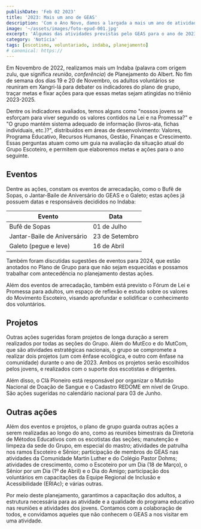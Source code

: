 ```yaml
---
publishDate: 'Feb 02 2023'
title: '2023: Mais um ano de GEAS'
description: 'Com o Ano Novo, damos a largada a mais um ano de atividades do GEAS: diversos eventos, acampamentos e projetos para o ano de 2023.'
image: '~/assets/images/foto-epud-001.jpg'
excerpt: 'Algumas das atividades previstas pelo GEAS para o ano de 2023.'
category: 'Notícia'
tags: [escotismo, voluntariado, indaba, planejamento]
# canonical: https://
---
```


Em Novembro de 2022, realizamos mais um Indaba (palavra com origem zulu, que significa _reunião_, _conferência_) de Planejamento do Albert. No fim de semana dos dias 19 e 20 de Novembro, os adultos voluntários se reuniram em Xangri-lá para debater os indicadores do plano de grupo, traçar metas e fixar ações para que essas metas sejam atingidas no triênio 2023-2025.

Dentre os indicadores avaliados, temos alguns como "nossos jovens se esforçam para viver segundo os valores contidos na Lei e na Promessa?" e "O grupo mantém sistema adequado de informação (livros-ata, fichas individuais, etc.)?", distribuídos em áreas de desenvolvimento: Valores, Programa Educativo, Recursos Humanos, Gestão, Finanças e Crescimento. Essas perguntas atuam como um guia na avaliação da situação atual do Grupo Escoteiro, e permitem que elaboremos metas e ações para o ano seguinte.

## Eventos

Dentre as ações, constam os eventos de arrecadação, como o Bufê de Sopas, o Jantar-Baile de Aniversário do GEAS e o Galeto; estas ações já possuem datas e responsáveis decididos no Indaba:

| Evento                      | Data           |
| --------------------------- | -------------- |
| Bufê de Sopas               | 01 de Julho    |
| Jantar-Baile de Aniversário | 23 de Setembro |
| Galeto (pegue e leve)       | 16 de Abril    |

Também foram discutidas sugestões de eventos para 2024, que estão anotados no Plano de Grupo para que não sejam esquecidas e possamos trabalhar com antecedência no planejamento destas ações.

Além dos eventos de arrecadação, também está previsto o Fórum de Lei e Promessa para adultos, um espaço de reflexão e estudo sobre os valores do Movimento Escoteiro, visando aprofundar e solidificar o conhecimento dos voluntários.

## Projetos

Outras ações sugeridas foram projetos de longa duração a serem realizados por todas as seções do Grupo. Além do MutEco e do MutCom, que são atividades estratégicas nacionais, o grupo se compromete a realizar dois projetos (um com ênfase ecológica, e outro com ênfase na comunidade) durante o ano de 2023. Ambos os projetos serão escolhidos pelos jovens, e realizados com o suporte dos escotistas e dirigentes.

Além disso, o Clã Pioneiro está responsável por organizar o Mutirão Nacional de Doação de Sangue e o Cadastro REDOME em nível de Grupo. São ações sugeridas no calendário nacional para 03 de Junho.

## Outras ações

Além dos eventos e projetos, o plano de grupo guarda outras ações a serem realizadas ao longo do ano, como as reuniões bimestrais da Diretoria de Métodos Educativos com os escotistas das seções; manutenção e limpeza da sede do Grupo, em especial do mastro; atividades de patrulha nos ramos Escoteiro e Sênior; participação de membros do GEAS nas atividades da Comunidade Martin Luther e do Colégio Pastor Dohms; atividades de crescimento, como o Escoteiro por um Dia (18 de Março), o Sênior por um Dia (1º de Abril) e o Dia do Amigo; participação dos voluntários em capacitações da Equipe Regional de Inclusão e Acessibilidade (ERIAc); e várias outras.

Por meio deste planejamento, garantimos a capacitação dos adultos, a estrutura necessária para as atividade e a qualidade do programa educativo nas reuniões e atividades dos jovens. Contamos com a colaboração de todos, e convidamos aqueles que não conhecem o GEAS a nos visitar em uma atividade.
